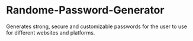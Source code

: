 # Randome-Password-Generator
Generates strong, secure and customizable passwords for the  user to use for different websites and platforms.
